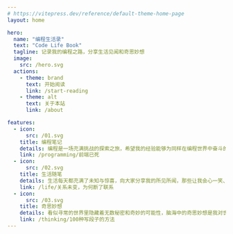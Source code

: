 ```yaml
---
# https://vitepress.dev/reference/default-theme-home-page
layout: home

hero:
  name: "编程生活录"
  text: "Code Life Book"
  tagline: 记录我的编程之路，分享生活见闻和奇思妙想
  image:
    src: /hero.svg
  actions:
    - theme: brand
      text: 开始阅读
      link: /start-reading
    - theme: alt
      text: 关于本站
      link: /about

features:
  - icon:
      src: /01.svg
    title: 编程笔记
    details: 编程是一场充满挑战的探索之旅，希望我的经验能够为同样在编程世界中奋斗的朋友们提供一丝启发。
    link: /programming/前端已死
  - icon:
      src: /02.svg
    title: 生活随笔
    details: 生活每天都充满了未知与惊喜，向大家分享我的所见所闻，那些让我会心一笑、感慨万千的有趣瞬间。
    link: /life/关系未变，为何断了联系
  - icon:
      src: /03.svg
    title: 奇思妙想
    details: 看似寻常的世界里隐藏着无数秘密和奇妙的可能性，脑海中的奇思妙想是我对世界的一种独特解读。
    link: /thinking/100种写段子的方法
---
```

